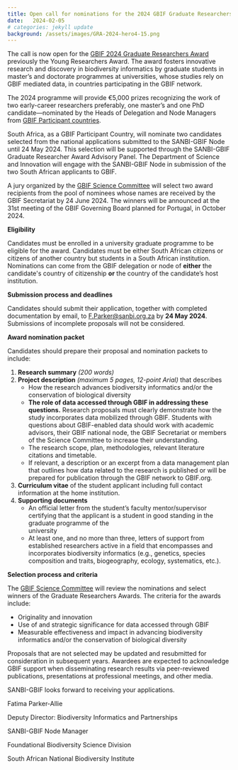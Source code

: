 ```yaml
---
title: Open call for nominations for the 2024 GBIF Graduate Researchers Award
date:   2024-02-05
# categories: jekyll update
background: /assets/images/GRA-2024-hero4-15.png
---
```


The call is now open for the [GBIF 2024 Graduate Researchers Award](https://www.gbif.org/news/0YedTUAf3Nk14JKZqBn0a/call-opens-for-nominations-to-2024-gbif-graduate-researchers-award) previously the Young Researchers Award.
The award fosters innovative research and discovery in biodiversity informatics by graduate students in master’s
and doctorate programmes at universities, whose studies rely on GBIF mediated data, in countries participating in 
the GBIF network.

The 2024 programme will provide €5,000 prizes recognizing the work of two early-career researchers preferably,
one master’s and one PhD candidate—nominated by the Heads of Delegation and Node Managers from [GBIF Participant countries](https://www.gbif.org/the-gbif-network).

South Africa, as a GBIF Participant Country, will nominate two candidates selected from the national applications submitted
to the SANBI-GBIF Node until 24 May 2024. This selection will be supported through the SANBI-GBIF Graduate Researcher Award Advisory Panel.
The Department of Science and Innovation will engage with the SANBI-GBIF Node in submission of the two South African applicants to GBIF.

A jury organized by the [GBIF Science Committee](https://www.gbif.org/contact-us/directory?group=scienceCommittee) will select 
two award recipients from the pool of nominees whose names are received by the GBIF Secretariat by 24 June 2024.
The winners will be announced at the 31st meeting of the GBIF Governing Board planned for Portugal, in October 2024.

**Eligibility**

Candidates must be enrolled in a university graduate programme to be eligible for the award. Candidates must be either
South African citizens or citizens of another country but students in a South African institution. Nominations can come 
from the GBIF delegation or node of **either** the candidate's country of citizenship **or** the country of the candidate’s host institution.

**Submission process and deadlines**

Candidates should submit their application, together with completed documentation by email, to <F.Parker@sanbi.org.za> by **24 May 2024**.
Submissions of incomplete proposals will not be considered.

**Award nomination packet**

Candidates should prepare their proposal and nomination packets to include:

1. **Research summary** *(200 words)*
2. **Project description** *(maximum 5 pages, 12-point Arial)* that describes
    - How the research advances biodiversity informatics and/or the conservation of biological diversity
   - **The role of data accessed through GBIF in addressing these questions.** Research proposals must 
      clearly demonstrate how the study incorporates data mobilized through GBIF. Students with questions about GBIF-enabled data should work with academic 
      advisors, their GBIF national node, the GBIF Secretariat or members of the Science Committee to increase their understanding.
   - The research scope, plan, methodologies, relevant literature citations and timetable.
   - If relevant, a description or an excerpt from a data management plan that outlines how data related to the research is published or will be prepared for 
    publication through the GBIF network to GBIF.org.
 3. **Curriculum vitae** of the student applicant including full contact information at the home institution.
 4. **Supporting documents**
    - An official letter from the student’s faculty mentor/supervisor certifying that the applicant is a student in good standing in the graduate programme of the  
      university
    - At least one, and no more than three, letters of support from established researchers active in a field that encompasses and incorporates biodiversity 
      informatics (e.g., genetics, species composition and traits, biogeography, ecology, systematics, etc.).
      
**Selection process and criteria**

The [GBIF Science Committee](https://www.gbif.org/contact-us/directory?group=scienceCommittee) will review the nominations and select winners
of the Graduate Researchers Awards. The criteria for the awards include:
- Originality and innovation
- Use of and strategic significance for data accessed through GBIF
- Measurable effectiveness and impact in advancing biodiversity informatics and/or the conservation of biological diversity

Proposals that are not selected may be updated and resubmitted for consideration in subsequent years. Awardees are expected to acknowledge GBIF support when disseminating research results via peer-reviewed publications, presentations at professional meetings, and other media.

SANBI-GBIF looks forward to receiving your applications.

Fatima Parker-Allie

Deputy Director: Biodiversity Informatics and Partnerships

SANBI-GBIF Node Manager

Foundational Biodiversity Science Division

South African National Biodiversity Institute
